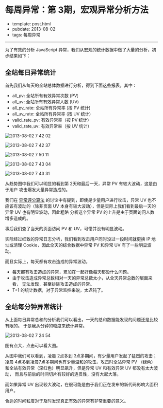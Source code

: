 
# 每周异常：第 3期，宏观异常分析方法

- template: post.html
- pubdate: 2013-08-02
- tags: 每周异常

----

为了有效的分析 JavaScript 异常，我们从宏观的统计数据中做了大量的分析，初步结果如下：

## 全站每日异常统计

首先我们从每天的全站总体数据进行分析，得到下面这些报表。其中：

- all_pv: 全站所有有效异常次数 (PV)
- all_uv: 全站所有有效异常人数 (UV)
- all_pv_rate: 全站所有异常率 (按 PV 统计)
- all_uv_rate: 全站所有异常率 (按 UV 统计)
- valid_rate_pv: 有效异常率（按 PV 统计）
- valid_rate_uv: 有效异常率（按 UV 统计）

![2013-08-02 7 42 02](https://f.cloud.github.com/assets/143572/900597/98aa3094-fb68-11e2-9f9e-c3809ea15b48.png)

![2013-08-02 7 42 37](https://f.cloud.github.com/assets/143572/900599/ac59ccb2-fb68-11e2-89c3-4e0d6db7261f.png)



![2013-08-02 7 50 11](https://f.cloud.github.com/assets/143572/900625/c145cbac-fb69-11e2-80c7-d1f9152ddeb4.png)

![2013-08-02 7 43 04](https://f.cloud.github.com/assets/143572/900601/bbc1e3a6-fb68-11e2-85e7-b6443f502860.png)

![2013-08-02 7 43 31](https://f.cloud.github.com/assets/143572/900602/cd4f7f0c-fb68-11e2-96b8-2de40b5d2882.png)

从趋势图中我们可以明显的看到第 2天和最后一天，异常 PV 有较大波动，这是由于用户
攻击爆发大量异常造成的。

我们在 [异常评分算法](https://github.com/totorojs/javascript-exception-archives/issues/12)
的讨论中有提到，即使是少量用户进行攻击，异常 UV 也不应该有波动的（除非页面 UV
本身有较大波动），但是实际上我们看到最后一天的异常 UV 也有明显波动，因此粗略
分析这个异常 PV 的上升是由于页面访问人数增多造成的。

事后我们查了当天的页面访问 PV 和 UV，可惜并没有明显波动。

实际经过细致的异常日志分析，我们看到攻击用户同时没过一段时间就更换 IP 地址或清理
Cookie，因此全天的综合数据中异常 PV  和异常 UV 有了一些明显波动。

而且实际上，每天都有攻击造成的异常波动。
- 每天都有攻击造成的异常，累加在一起好像每天都没什么问题。
- 由于攻击造成异常总数相对一天的异常总数太小，从全天异常总数的层面来看，
  无法发现，甚至排除攻击造成的异常。
- T+1 的统计数据，对于异常监控来说，太迟钝了。

## 全站每分钟异常统计

从上面每日异常总和的分析我们可以看出，一天的总和数据能发现的问题还是比较有限的。
于是我从分钟的粒度来统计异常。

![2013-08-02 7 24 54](https://f.cloud.github.com/assets/143572/900781/7496f1e6-fb6e-11e2-854f-1a0f685bea15.png)

图有点大，点击可以看大图。

从图中我们可以看到，凌晨 2点多到 3点多期间，有少量用户发起了猛烈的攻击；
凌晨 4点多到凌晨7点多期间也有少量温和的攻击。攻击时全站异常 PV （绿色）
和全站有效异常（深红色）明显飙升，但是异常 UV 和有效异常 UV 都没有太大波动，
而且与前后的时间切片有较好的连贯性，没有大起大落。

而如果异常 UV 出现较大波动，在很可能是由于我们正在发布的新代码影响大面积用户。

合适的时间粒度对于及时发现真正有效的异常有非常重要的意义。
